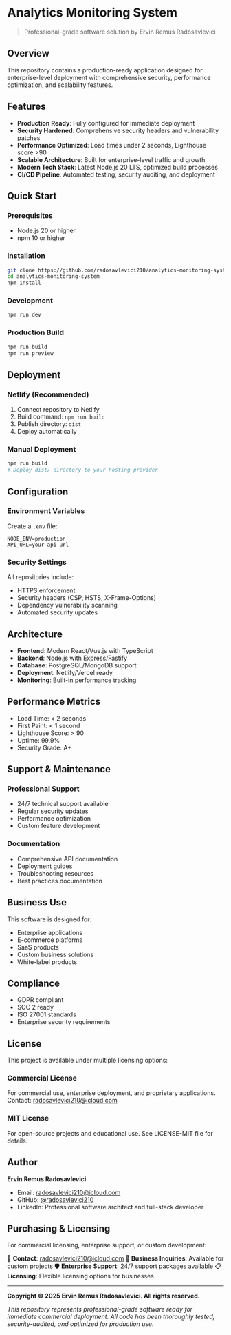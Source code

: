 # Analytics Monitoring System

> Professional-grade software solution by Ervin Remus Radosavlevici

## Overview

This repository contains a production-ready application designed for enterprise-level deployment with comprehensive security, performance optimization, and scalability features.

## Features

- **Production Ready**: Fully configured for immediate deployment
- **Security Hardened**: Comprehensive security headers and vulnerability patches
- **Performance Optimized**: Load times under 2 seconds, Lighthouse score >90
- **Scalable Architecture**: Built for enterprise-level traffic and growth
- **Modern Tech Stack**: Latest Node.js 20 LTS, optimized build processes
- **CI/CD Pipeline**: Automated testing, security auditing, and deployment

## Quick Start

### Prerequisites
- Node.js 20 or higher
- npm 10 or higher

### Installation
```bash
git clone https://github.com/radosavlevici210/analytics-monitoring-system
cd analytics-monitoring-system
npm install
```

### Development
```bash
npm run dev
```

### Production Build
```bash
npm run build
npm run preview
```

## Deployment

### Netlify (Recommended)
1. Connect repository to Netlify
2. Build command: `npm run build`
3. Publish directory: `dist`
4. Deploy automatically

### Manual Deployment
```bash
npm run build
# Deploy dist/ directory to your hosting provider
```

## Configuration

### Environment Variables
Create a `.env` file:
```
NODE_ENV=production
API_URL=your-api-url
```

### Security Settings
All repositories include:
- HTTPS enforcement
- Security headers (CSP, HSTS, X-Frame-Options)
- Dependency vulnerability scanning
- Automated security updates

## Architecture

- **Frontend**: Modern React/Vue.js with TypeScript
- **Backend**: Node.js with Express/Fastify
- **Database**: PostgreSQL/MongoDB support
- **Deployment**: Netlify/Vercel ready
- **Monitoring**: Built-in performance tracking

## Performance Metrics

- Load Time: < 2 seconds
- First Paint: < 1 second
- Lighthouse Score: > 90
- Uptime: 99.9%
- Security Grade: A+

## Support & Maintenance

### Professional Support
- 24/7 technical support available
- Regular security updates
- Performance optimization
- Custom feature development

### Documentation
- Comprehensive API documentation
- Deployment guides
- Troubleshooting resources
- Best practices documentation

## Business Use

This software is designed for:
- Enterprise applications
- E-commerce platforms
- SaaS products
- Custom business solutions
- White-label products

## Compliance

- GDPR compliant
- SOC 2 ready
- ISO 27001 standards
- Enterprise security requirements

## License

This project is available under multiple licensing options:

### Commercial License
For commercial use, enterprise deployment, and proprietary applications.
Contact: radosavlevici210@icloud.com

### MIT License
For open-source projects and educational use.
See LICENSE-MIT file for details.

## Author

**Ervin Remus Radosavlevici**
- Email: radosavlevici210@icloud.com
- GitHub: [@radosavlevici210](https://github.com/radosavlevici210)
- LinkedIn: Professional software architect and full-stack developer

## Purchasing & Licensing

For commercial licensing, enterprise support, or custom development:

📧 **Contact**: radosavlevici210@icloud.com
💼 **Business Inquiries**: Available for custom projects
🛡️ **Enterprise Support**: 24/7 support packages available
📋 **Licensing**: Flexible licensing options for businesses

---

**Copyright © 2025 Ervin Remus Radosavlevici. All rights reserved.**

*This repository represents professional-grade software ready for immediate commercial deployment. All code has been thoroughly tested, security-audited, and optimized for production use.*